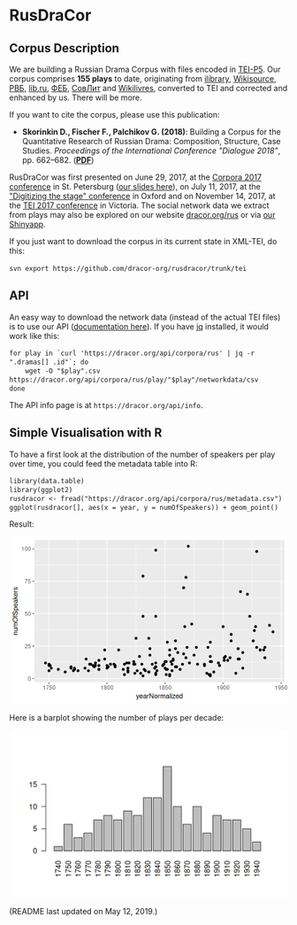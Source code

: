 # RusDraCor
## Corpus Description
We are building a Russian Drama Corpus with files encoded in
[TEI-P5](http://www.tei-c.org/Guidelines/P5/). Our corpus comprises
**155 plays** to date, originating from [ilibrary](https://ilibrary.ru/),
[Wikisource](https://ru.wikisource.org/), [РВБ](https://rvb.ru/),
[lib.ru](http://lib.ru/), [ФЕБ](http://feb-web.ru/),
[СовЛит](http://www.ruthenia.ru/sovlit/) and
[Wikilivres](https://wikilivres.org/), converted to TEI and corrected
and enhanced by us. There will be more.

If you want to cite the corpus, please use this publication:

- **Skorinkin D., Fischer F., Palchikov G. (2018)**: Building a Corpus for the Quantitative Research of Russian Drama: Composition, Structure, Case Studies. *Proceedings of the International Conference "Dialogue 2018"*, pp. 662–682. (**[PDF](http://www.dialog-21.ru/media/4332/skorinkind.pdf)**)

RusDraCor was first presented on June 29, 2017, at the [Corpora 2017
conference](https://events.spbu.ru/events/anons/corpora-2017/?lang=Eng) in St.
Petersburg ([our slides here](https://dlina.github.io/presentations/2017-spb/)),
on July 11, 2017, at the ["Digitizing the stage"
conference](https://digitizingthestage.wordpress.com/) in Oxford and
on November 14, 2017, at the
[TEI 2017 conference](https://hcmc.uvic.ca/tei2017/abstracts/t_115_fischeretal_lifeonstage.html)
in Victoria. The social network data we extract from plays may also be explored
on our website [dracor.org/rus](https://dracor.org/rus) or via
[our Shinyapp](https://shiny.dracor.org/).

If you just want to download the corpus in its current state in XML-TEI,
do this:

`svn export https://github.com/dracor-org/rusdracor/trunk/tei`

## API

An easy way to download the network data (instead of the actual TEI files) is
to use our API ([documentation here](https://dracor.org/documentation/api/)).
If you have [jq](http://blog.librato.com/posts/jq-json) installed, it would work
like this:

```
for play in `curl 'https://dracor.org/api/corpora/rus' | jq -r ".dramas[] .id"`; do
    wget -O "$play".csv https://dracor.org/api/corpora/rus/play/"$play"/networkdata/csv
done
```

The API info page is at `https://dracor.org/api/info`.

## Simple Visualisation with R

To have a first look at the distribution of the number of speakers per play over
time, you could feed the metadata table into R:

```
library(data.table)
library(ggplot2)
rusdracor <- fread("https://dracor.org/api/corpora/rus/metadata.csv")
ggplot(rusdracor[], aes(x = year, y = numOfSpeakers)) + geom_point()
```

Result:

![number of speakers per play over time](numOfSpeakers.png)

Here is a barplot showing the number of plays per decade:

![number of speakers per play over time](playsPerDecade.png)

(README last updated on May 12, 2019.)
